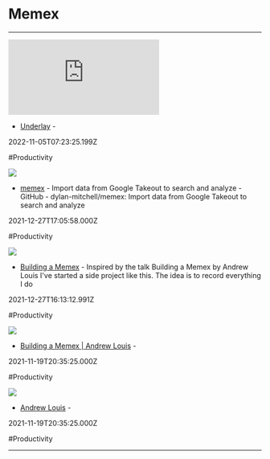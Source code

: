 # Memex

---

![](https://rdl.ink/render/https%3A%2F%2Fwww.underlay.org)

- [Underlay](https://www.underlay.org) - 

2022-11-05T07:23:25.199Z

#Productivity

![](https://opengraph.githubassets.com/eeb1f134a9e85dab25d64e9137aece04405df966bc869a48445b231c8c011eae/dylan-mitchell/memex)

- [memex](https://github.com/dylan-mitchell/memex) - Import data from Google Takeout to search and analyze - GitHub - dylan-mitchell/memex: Import data from Google Takeout to search and analyze

2021-12-27T17:05:58.000Z

#Productivity

![](https://adrian-philipp.com/banner.jpg)

- [Building a Memex](https://adrian-philipp.com/notes/building-a-memex) - Inspired by the  talk Building a Memex  by Andrew Louis I've started a side project like this. The idea is to record everything I do

2021-12-27T16:13:12.991Z

#Productivity

![](https://hyfen.net/static/d3cb7c892c57fb2d801fad039950a151/ebad0/memex.png)

- [Building a Memex | Andrew Louis](https://hyfen.net/memex) - 

2021-11-19T20:35:25.000Z

#Productivity

![](https://rdl.ink/render/https%3A%2F%2Fhyfen.net)

- [Andrew Louis](https://hyfen.net) - 

2021-11-19T20:35:25.000Z

#Productivity

---

